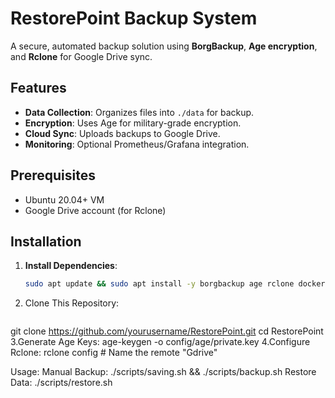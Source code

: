 # RestorePoint Backup System

A secure, automated backup solution using **BorgBackup**, **Age encryption**, and **Rclone** for Google Drive sync.

## Features
- **Data Collection**: Organizes files into `./data` for backup.
- **Encryption**: Uses Age for military-grade encryption.
- **Cloud Sync**: Uploads backups to Google Drive.
- **Monitoring**: Optional Prometheus/Grafana integration.

## Prerequisites
- Ubuntu 20.04+ VM
- Google Drive account (for Rclone)

## Installation
1. **Install Dependencies**:
   ```bash
   sudo apt update && sudo apt install -y borgbackup age rclone docker.io docker-compose
2. Clone This Repository:
   ```bash
git clone https://github.com/yourusername/RestorePoint.git
cd RestorePoint
3.Generate Age Keys:
age-keygen -o config/age/private.key
4.Configure Rclone:
rclone config  # Name the remote "Gdrive"

Usage:
Manual Backup:
./scripts/saving.sh && ./scripts/backup.sh
Restore Data:
./scripts/restore.sh


